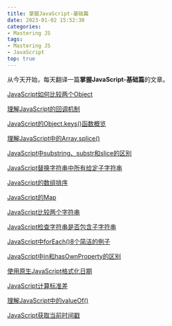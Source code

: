 ```yaml
---
title: 掌握JavaScript-基础篇
date: 2023-01-02 15:52:30
categories:
- Mastering JS
tags:
- Mastering JS
- JavaScript
top: true
---
```


从今天开始，每天翻译一篇**掌握JavaScript-基础篇**的文章。

<!-- more -->

[JavaScript如何比较两个Object](/post/how-to-compare-objects-in-javascript/)

[理解JavaScript的回调机制](/post/understanding-callbacks-in-javascript/)

[JavaScript的Object.keys()函数概览](/post/an-overview-of-the-object-keys-function-in-javascript/)

[理解JavaScript中的Array.splice()](/post/understanding-array-splice-in-javascript/)

[JavaScript中substring、substr和slice的区别](/post/substring-vs-substr-vs-slice-in-javascript/)

[JavaScript替换字符串中所有给定子字符串](/post/replace-all-instances-of-a-string-in-javascript/)

[JavaScript的数组排序](/post/sorting-an-array-in-javascript/)

[JavaScript的Map](/post/maps-in-javascript)

[JavaScript比较两个字符串](/post/compare-two-strings-in-javascript/)

[JavaScript检查字符串是否包含子字符串](/post/check-if-a-string-contains-a-substring-in-javascript/)

[JavaScript中forEach()8个简洁的例子](/post/8-neat-examples-with-foreach-in-javascript/)

[JavaScript中in和hasOwnProperty的区别](/post/the-difference-between-in-and-hasownproperty-in-javascript/)

[使用原生JavaScript格式化日期](/post/format-dates-using-vanilla-javascript/)

[JavaScript计算标准差](/post/calculate-standard-deviation-in-javascript/)

[理解JavaScript中的valueOf()](/post/understand-valueof-in-javascript/)

[JavaScript获取当前时间戳](/post/get-the-current-timestamp-in-javascript/)